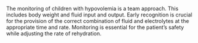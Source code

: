 The monitoring of children with hypovolemia is a team approach. This includes body weight and fluid input and output. Early recognition is crucial for the provision of the correct combination of fluid and electrolytes at the appropriate time and rate. Monitoring is essential for the patient’s safety while adjusting the rate of rehydration.